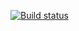 [![Build status](https://ci.appveyor.com/api/projects/status/vbgjoyexr5lc50oc?svg=true)](https://ci.appveyor.com/project/Ekaterina-Isabel/9-deadline-coming-soon)
